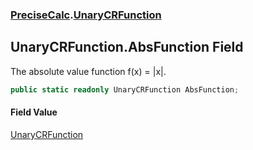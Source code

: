 ### [PreciseCalc](PreciseCalc.md 'PreciseCalc').[UnaryCRFunction](PreciseCalc.UnaryCRFunction.md 'PreciseCalc.UnaryCRFunction')

## UnaryCRFunction.AbsFunction Field

The absolute value function f(x) = |x|.

```csharp
public static readonly UnaryCRFunction AbsFunction;
```

#### Field Value
[UnaryCRFunction](PreciseCalc.UnaryCRFunction.md 'PreciseCalc.UnaryCRFunction')